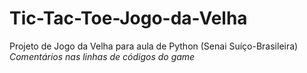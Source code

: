 # Tic-Tac-Toe-Jogo-da-Velha
Projeto de Jogo da Velha para aula de Python (Senai Suíço-Brasileira)
*Comentários nas linhas de códigos do game*
